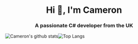<h1 align="center">Hi 👋, I'm Cameron</h1>
<h3 align="center">A passionate C# developer from the UK</h3>



![Cameron's github stats](https://github-readme-stats.cameron-stuart.vercel.app/api?username=cameron-stuart&show_icons=true&count_private=true&include_all_commits=true&hide=contribs&line_height=31&hide_title=true&theme=dracula&hide_border=true)![Top Langs](https://github-readme-stats.cameron-stuart.vercel.app/api/top-langs/?username=Cameron-Stuart&layout=compact&card_width=309&theme=dracula&hide_border=true)

